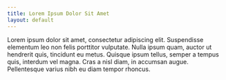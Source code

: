 ```yaml
---
title: Lorem Ipsum Dolor Sit Amet
layout: default
---
```


Lorem ipsum dolor sit amet, consectetur adipiscing elit. Suspendisse elementum leo non felis porttitor vulputate. Nulla ipsum quam, auctor ut hendrerit quis, tincidunt eu metus. Quisque ipsum tellus, semper a tempus quis, interdum vel magna. Cras a nisl diam, in accumsan augue. Pellentesque varius nibh eu diam tempor rhoncus.